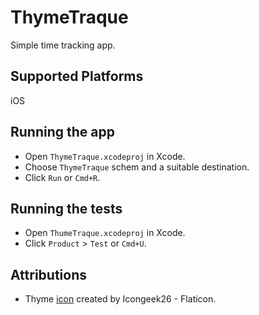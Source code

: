 #  ThymeTraque

Simple time tracking app.

## Supported Platforms

iOS

## Running the app

- Open `ThymeTraque.xcodeproj` in Xcode.
- Choose `ThymeTraque` schem and a suitable destination.
- Click `Run` or `Cmd+R`.

## Running the tests

- Open `ThumeTraque.xcodeproj` in Xcode.
- Click `Product` > `Test` or `Cmd+U`.

## Attributions

- Thyme [icon](https://www.flaticon.com/free-icons/thyme) created by Icongeek26 - Flaticon.
